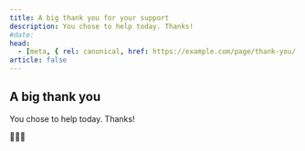 ```yaml
---
title: A big thank you for your support
description: You chose to help today. Thanks!
#date:
head:
  - [meta, { rel: canonical, href: https://example.com/page/thank-you/ }]
article: false
---
```


## A big thank you

You chose to help today. Thanks!

💖💖💖

<!-- Add share to facebook or twitter button? -->
